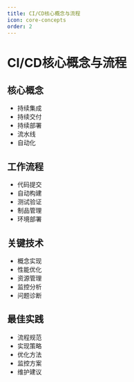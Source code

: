 ```yaml
---
title: CI/CD核心概念与流程
icon: core-concepts
order: 2
---
```


# CI/CD核心概念与流程

## 核心概念
- 持续集成
- 持续交付
- 持续部署
- 流水线
- 自动化

## 工作流程
- 代码提交
- 自动构建
- 测试验证
- 制品管理
- 环境部署

## 关键技术
- 概念实现
- 性能优化
- 资源管理
- 监控分析
- 问题诊断

## 最佳实践
- 流程规范
- 实现策略
- 优化方法
- 监控方案
- 维护建议
